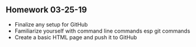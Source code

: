 ## Homework 03-25-19

* Finalize any setup for GitHub
* Familiarize yourself with command line commands esp git commands
* Create a basic HTML page and push it to GitHub